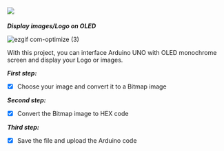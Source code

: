 # ![](https://place-hold.it/233x39/FFFFFF/F53D96/1D76EF&text=TME_EDU_LOGO&bold&fontsize=23)

***Display images/Logo on OLED***

![ezgif com-optimize (3)](https://user-images.githubusercontent.com/46779959/84031225-9730cb00-a995-11ea-835b-9c20862e33ca.gif)

With this project, you can interface Arduino UNO with OLED monochrome screen and display your Logo or images.

***First step:*** 
- [x] Choose your image and convert it to a Bitmap image

***Second step:***
- [x] Convert the Bitmap image to HEX code

***Third step:***
- [x] Save the file and upload the Arduino code
